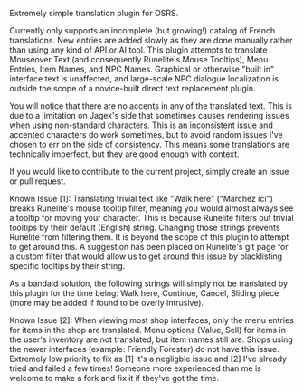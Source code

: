 Extremely simple translation plugin for OSRS.

Currently only supports an incomplete (but growing!) catalog of French translations. New entries are added slowly as they are done manually rather than using any kind of API or AI tool. This plugin attempts to translate Mouseover Text (and consequently Runelite's Mouse Tooltips), Menu Entries, Item Names, and NPC Names. Graphical or otherwise "built in" interface text is unaffected, and large-scale NPC dialogue localization is outside the scope of a novice-built direct text replacement plugin.

You will notice that there are no accents in any of the translated text. This is due to a limitation on Jagex's side that sometimes causes rendering issues when using non-standard characters. This is an inconsistent issue and accented characters do work sometimes, but to avoid random issues I've chosen to err on the side of consistency. This means some translations are technically imperfect, but they are good enough with context.

If you would like to contribute to the current project, simply create an issue or pull request.

Known Issue [1]: Translating trivial text like "Walk here" ("Marchez ici") breaks Runelite's mouse tooltip filter, meaning you would almost always see a tooltip for moving your character. This is because Runelite filters out trivial tooltips by their default (English) string. Changing those strings prevents Runelite from filtering them. It is beyond the scope of this plugin to attempt to get around this. A suggestion has been placed on Runelite's git page for a custom filter that would allow us to get around this issue by blacklisting specific tooltips by their string.

As a bandaid solution, the following strings will simply not be translated by this plugin for the time being: Walk here, Continue, Cancel, Sliding piece (more may be added if found to be overly intrusive).

Known Issue [2]: When viewing most shop interfaces, only the menu entries for items in the shop are translated. Menu options (Value, Sell) for items in the user's inventory are not translated, but item names still are. Shops using the newer interfaces (example: Friendly Forester) do not have this issue. Extremely low priority to fix as [1] it's a negligble issue and [2] I've already tried and failed a few times! Someone more experienced than me is welcome to make a fork and fix it if they've got the time.
